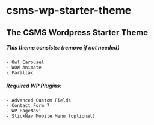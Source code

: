 # csms-wp-starter-theme
## The CSMS Wordpress Starter Theme

##### This theme consists: (remove if not needed)
    - Owl Carousel
    - WOW Animate
    - Parallax

##### Required WP Plugins:
    - Advanced Custom Fields
    - Contact Form 7
    - WP PageNavi
    - SlickNav Mobile Menu (optional)
  
